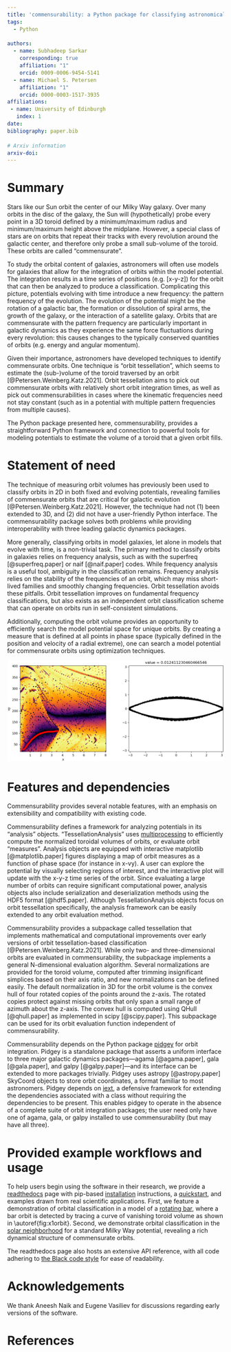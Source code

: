 ```yaml
---
title: 'commensurability: a Python package for classifying astronomical orbits based on their toroid volume'
tags:
  - Python

authors:
  - name: Subhadeep Sarkar
    corresponding: true
    affiliation: "1"
    orcid: 0009-0006-9454-5141
  - name: Michael S. Petersen
    affiliation: "1"
    orcid: 0000-0003-1517-3935
affiliations:
 - name: University of Edinburgh
   index: 1
date: 
bibliography: paper.bib

# Arxiv information
arxiv-doi: 
---
```


# Summary

Stars like our Sun orbit the center of our Milky Way galaxy. Over many orbits in the disc of the galaxy, the Sun will (hypothetically) probe every point in a 3D toroid defined by a minimum/maximum radius and minimum/maximum height above the midplane. However, a special class of stars are on orbits that repeat their tracks with every revolution around the galactic center, and therefore only probe a small sub-volume of the toroid. These orbits are called “commensurate”. 

To study the orbital content of galaxies, astronomers will often use models for galaxies that allow for the integration of orbits within the model potential. The integration results in a time series of positions (e.g. \[x-y-z\]) for the orbit that can then be analyzed to produce a classification. Complicating this picture, potentials evolving with time introduce a new frequency: the pattern frequency of the evolution. The evolution of the potential might be the rotation of a galactic bar, the formation or dissolution of spiral arms, the growth of the galaxy, or the interaction of a satellite galaxy. Orbits that are commensurate with the pattern frequency are particularly important in galactic dynamics as they experience the same force fluctuations during every revolution: this causes changes to the typically conserved quantities of orbits (e.g. energy and angular momentum).

Given their importance, astronomers have developed techniques to identify commensurate orbits. One technique is “orbit tessellation”, which seems to estimate the (sub-)volume of the toroid traversed by an orbit [@Petersen.Weinberg.Katz.2021]. Orbit tessellation aims to pick out commensurate orbits with relatively short orbit integration times, as well as pick out commensurabilities in cases where the kinematic frequencies need not stay constant (such as in a potential with multiple pattern frequencies from multiple causes).

The Python package presented here, commensurability, provides a straightforward Python framework and connection to powerful tools for modeling potentials to estimate the volume of a toroid that a given orbit fills. 


# Statement of need

The technique of measuring orbit volumes has previously been used to classify orbits in 2D in both fixed and evolving potentials, revealing families of commensurate orbits that are critical for galactic evolution [@Petersen.Weinberg.Katz.2021]. However, the technique had not (1) been extended to 3D, and (2) did not have a user-friendly Python interface. The commensurability package solves both problems while providing interoperability with three leading galactic dynamics packages.

More generally, classifying orbits in model galaxies, let alone in models that evolve with time, is a non-trivial task. The primary method to classify orbits in galaxies relies on frequency analysis, such as with the superfreq [@superfreq.paper] or naif [@naif.paper] codes. While frequency analysis is a useful tool, ambiguity in the classification remains. Frequency analysis relies on the stability of the frequencies of an orbit, which may miss short-lived families and smoothly changing frequencies. Orbit tessellation avoids these pitfalls. Orbit tessellation improves on fundamental frequency classifications, but also exists as an independent orbit classification scheme that can operate on orbits run in self-consistent simulations.

Additionally, computing the orbit volume provides an opportunity to efficiently search the model potential space for unique orbits. By creating a measure that is defined at all points in phase space (typically defined in the position and velocity of a radial extreme), one can search a model potential for commensurate orbits using optimization techniques.

 ![An example diagnostic from commensurability, where an orbit is selected from a map of toroid volumes (left panel). In the map, orbits with small volumes are dark-colored. The “tracks”, including the curve highlighted in red, are families of orbits. The orbits are all in the frame of a rotating bar; the shape traced by this particular orbit in x-y position space (right panel) is a characteristic bar orbit, drawn from a point on the red curve. \label{fig:x1orbit}](figures/track_eye.png)


# Features and dependencies

Commensurability provides several notable features, with an emphasis on extensibility and compatibility with existing code.

Commensurability defines a framework for analyzing potentials in its “analysis” objects. “TessellationAnalysis” uses [multiprocessing](https://docs.python.org/3/library/multiprocessing.html) to efficiently compute the normalized toroidal volumes of orbits, or evaluate orbit “measures”. Analysis objects are equipped with interactive matplotlib [@matplotlib.paper] figures displaying a map of orbit measures as a function of phase space (for instance in x-vy). A user can explore the potential by visually selecting regions of interest, and the interactive plot will update with the x-y-z time series of the orbit. Since evaluating a large number of orbits can require significant computational power, analysis objects also include serialization and deserialization methods using the HDF5 format [@hdf5.paper]. Although TessellationAnalysis objects focus on orbit tessellation specifically, the analysis framework can be easily extended to any orbit evaluation method.

Commensurability provides a subpackage called tessellation that implements mathematical and computational improvements over early versions of orbit tessellation-based classification [@Petersen.Weinberg.Katz.2021]. While only two- and three-dimensional orbits are evaluated in commensurability, the subpackage implements a general N-dimensional evaluation algorithm. Several normalizations are provided for the toroid volume, computed after trimming insignificant simplices based on their axis ratio, and new normalizations can be defined easily. The default normalization in 3D for the orbit volume is the convex hull of four rotated copies of the points around the z-axis. The rotated copies protect against missing orbits that only span a small range of azimuth about the z-axis. The convex hull is computed using QHull [@qhull.paper] as implemented in scipy [@scipy.paper]. This subpackage can be used for its orbit evaluation function independent of commensurability.

Commensurability depends on the Python package [pidgey](https://github.com/ilikecubesnstuff/pidgey) for orbit integration. Pidgey is a standalone package that asserts a uniform interface to three major galactic dynamics packages—agama [@agama.paper], gala [@gala.paper], and galpy [@galpy.paper]—and its interface can be extended to more packages trivially. Pidgey uses astropy [@astropy.paper] SkyCoord objects to store orbit coordinates, a format familiar to most astronomers. Pidgey depends on [iext](https://github.com/ilikecubesnstuff/iext), a defensive framework for extending the dependencies associated with a class without requiring the dependencies to be present. This enables pidgey to operate in the absence of a complete suite of orbit integration packages; the user need only have one of agama, gala, or galpy installed to use commensurability (but may have all three).


# Provided example workflows and usage

To help users begin using the software in their research, we provide a [readthedocs](https://commensurability.readthedocs.io) page with pip-based [installation](https://commensurability.readthedocs.io/en/stable/tessellation/usage/) instructions, a [quickstart](https://commensurability.readthedocs.io/en/latest/quickstart/), and examples drawn from real scientific applications. First, we feature a demonstration of orbital classification in a model of a [rotating bar](https://commensurability.readthedocs.io/en/latest/tessellation/usage/analysis/rotating_bar/), where a bar orbit is detected by tracing a curve of vanishing toroid volume as shown in \autoref{fig:x1orbit}. Second, we demonstrate orbital classification in the [solar neighborhood](https://commensurability.readthedocs.io/en/latest/tessellation/usage/analysis/solar_neighborhood/) for a standard Milky Way potential, revealing a rich dynamical structure of commensurate orbits.

The readthedocs page also hosts an extensive API reference, with all code adhering to [the Black code style](https://black.readthedocs.io/en/stable/the_black_code_style/current_style.html) for ease of readability.


# Acknowledgements

We thank Aneesh Naik and Eugene Vasiliev for discussions regarding early versions of the software.


# References